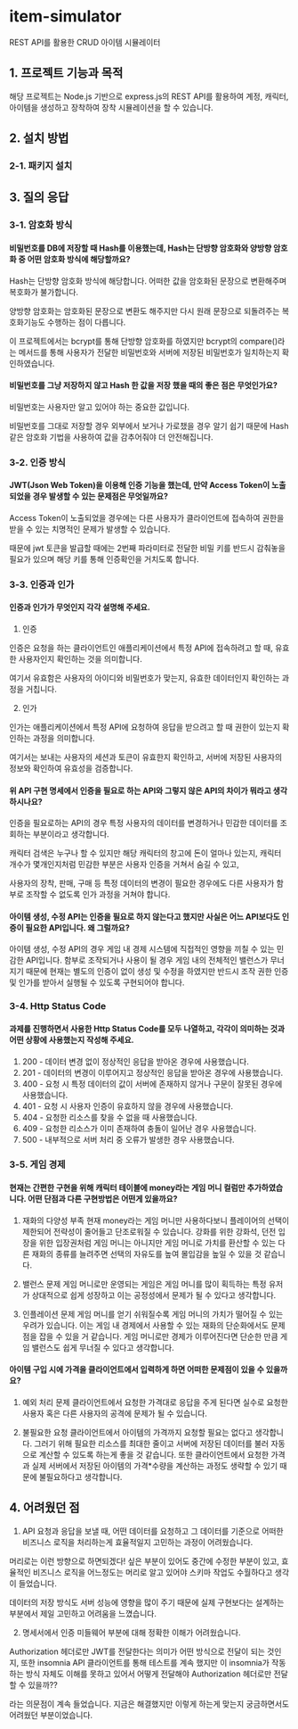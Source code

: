 # item-simulator
REST API를 활용한 CRUD 아이템 시뮬레이터

## 1. 프로젝트 기능과 목적
해당 프로젝트는 Node.js 기반으로 express.js의 REST API를 활용하여 계정, 캐릭터, 아이템을 생성하고 장착하여 장착 시뮬레이션을 할 수 있습니다.

## 2. 설치 방법

### 2-1. 패키지 설치

## 3. 질의 응답
### 3-1. 암호화 방식

#### 비밀번호를 DB에 저장할 때 Hash를 이용했는데, Hash는 단방향 암호화와 양방향 암호화 중 어떤 암호화 방식에 해당할까요?

Hash는 단방향 암호화 방식에 해당합니다. 어떠한 값을 암호화된 문장으로 변환해주며 복호화가 불가합니다.

양방향 암호화는 암호화된 문장으로 변환도 해주지만 다시 원래 문장으로 되돌려주는 복호화기능도 수행하는 점이 다릅니다.

이 프로젝트에서는 bcrypt를 통해 단방향 암호화를 하였지만 bcrypt의 compare()라는 메서드를 통해 사용자가 전달한 비밀번호와 서버에 저장된 비밀번호가 일치하는지 확인하였습니다.


#### 비밀번호를 그냥 저장하지 않고 Hash 한 값을 저장 했을 때의 좋은 점은 무엇인가요?

비밀번호는 사용자만 알고 있어야 하는 중요한 값입니다. 

비밀번호를 그대로 저장할 경우 외부에서 보거나 가로챘을 경우 알기 쉽기 때문에 Hash 같은 암호화 기법을 사용하여 값을 감추어줘야 더 안전해집니다.


### 3-2. 인증 방식

#### JWT(Json Web Token)을 이용해 인증 기능을 했는데, 만약 Access Token이 노출되었을 경우 발생할 수 있는 문제점은 무엇일까요?

Access Token이 노출되었을 경우에는 다른 사용자가 클라이언트에 접속하여 권한을 받을 수 있는 치명적인 문제가 발생할 수 있습니다.

때문에 jwt 토큰을 발급할 때에는 2번째 파라미터로 전달한 비밀 키를 반드시 감춰놓을 필요가 있으며 해당 키를 통해 인증확인을 거치도록 합니다.


### 3-3. 인증과 인가

#### 인증과 인가가 무엇인지 각각 설명해 주세요.

1. 인증

인증은 요청을 하는 클라이언트인 애플리케이션에서 특정 API에 접속하려고 할 때, 유효한 사용자인지 확인하는 것을 의미합니다. 

여기서 유효함은 사용자의 아이디와 비밀번호가 맞는지, 유효한 데이터인지 확인하는 과정을 거칩니다.

2. 인가

인가는 애플리케이션에서 특정 API에 요청하여 응답을 받으려고 할 때 권한이 있는지 확인하는 과정을 의미합니다.

여기서는 보내는 사용자의 세션과 토큰이 유효한지 확인하고, 서버에 저장된 사용자의 정보와 확인하여 유효성을 검증합니다.


#### 위 API 구현 명세에서 인증을 필요로 하는 API와 그렇지 않은 API의 차이가 뭐라고 생각하시나요?

인증을 필요로하는 API의 경우 특정 사용자의 데이터를 변경하거나 민감한 데이터를 조회하는 부분이라고 생각합니다.

캐릭터 검색은 누구나 할 수 있지만 해당 캐릭터의 창고에 돈이 얼마나 있는지, 캐릭터 개수가 몇개인지처럼 민감한 부분은 사용자 인증을 거쳐서 숨길 수 있고,

사용자의 장착, 판매, 구매 등 특정 데이터의 변경이 필요한 경우에도 다른 사용자가 함부로 조작할 수 없도록 인가 과정을 거쳐야 합니다.

#### 아이템 생성, 수정 API는 인증을 필요로 하지 않는다고 했지만 사실은 어느 API보다도 인증이 필요한 API입니다. 왜 그럴까요?

아이템 생성, 수정 API의 경우 게임 내 경제 시스템에 직접적인 영향을 끼칠 수 있는 민감한 API입니다.
함부로 조작되거나 사용이 될 경우 게임 내의 전체적인 밸런스가 무너지기 때문에 현재는 별도의 인증이 없이 생성 및 수정을 하였지만 반드시 조작 권한 인증 및 인가를 받아서 실행될 수 있도록 구현되어야 합니다. 

### 3-4. Http Status Code

#### 과제를 진행하면서 사용한 Http Status Code를 모두 나열하고, 각각이 의미하는 것과 어떤 상황에 사용했는지 작성해 주세요.

1. 200 - 데이터 변경 없이 정상적인 응답을 받아온 경우에 사용했습니다.
2. 201 - 데이터의 변경이 이루어지고 정상적인 응답을 받아온 경우에 사용했습니다.
3. 400 - 요청 시 특정 데이터의 값이 서버에 존재하지 않거나 구문이 잘못된 경우에 사용했습니다.
4. 401 - 요청 시 사용자 인증이 유효하지 않을 경우에 사용했습니다.
5. 404 - 요청한 리소스를 찾을 수 없을 때 사용했습니다.
6. 409 - 요청한 리소스가 이미 존재하여 충돌이 일어난 경우 사용했습니다.
7. 500 - 내부적으로 서버 처리 중 오류가 발생한 경우 사용했습니다.

### 3-5. 게임 경제

#### 현재는 간편한 구현을 위해 캐릭터 테이블에 money라는 게임 머니 컬럼만 추가하였습니다. 어떤 단점과 다른 구현방법은 어떤게 있을까요?

1. 재화의 다양성 부족
현재 money라는 게임 머니만 사용하다보니 플레이어의 선택이 제한되어 전략성이 줄어들고 단조로워질 수 있습니다. 강화를 위한 강화석, 던전 입장을 위한 입장권처럼 게임 머니는 아니지만 게임 머니로 가치를 환산할 수 있는 다른 재화의 종류를 늘려주면 선택의 자유도를 높여 몰입감을 높일 수 있을 것 같습니다.

2. 밸런스 문제
게임 머니로만 운영되는 게임은 게임 머니를 많이 획득하는 특정 유저가 상대적으로 쉽게 성장하고 이는 공정성에서 문제가 될 수 있다고 생각합니다.

3. 인플레이션 문제
게임 머니를 얻기 쉬워질수록 게임 머니의 가치가 떨어질 수 있는 우려가 있습니다. 이는 게임 내 경제에서 사용할 수 있는 재화의 단순화에서도 문제점을 잡을 수 있을 거 같습니다. 게임 머니로만 경제가 이루어진다면 단순한 만큼 게임 밸런스도 쉽게 무너질 수 있다고 생각합니다.


#### 아이템 구입 시에 가격을 클라이언트에서 입력하게 하면 어떠한 문제점이 있을 수 있을까요?

1. 예외 처리 문제
클라이언트에서 요청한 가격대로 응답을 주게 된다면 실수로 요청한 사용자 혹은 다른 사용자의 공격에 문제가 될 수 있습니다.

2. 불필요한 요청
클라이언트에서 아이템의 가격까지 요청할 필요는 없다고 생각합니다. 그러기 위해 필요한 리소스를 최대한 줄이고 서버에 저장된 데이터를 불러 자동으로 계산할 수 있도록 하는게 좋을 것 같습니다.
또한 클라이언트에서 요청한 가격과 실제 서버에서 저장된 아이템의 가격*수량을 계산하는 과정도 생략할 수 있기 때문에 불필요하다고 생각합니다.

## 4. 어려웠던 점

1. API 요청과 응답을 보낼 때, 어떤 데이터를 요청하고 그 데이터를 기준으로 어떠한 비즈니스 로직을 처리하는게 효율적일지 고민하는 과정이 어려웠습니다.

머리로는 이런 방향으로 하면되겠다! 싶은 부분이 있어도 중간에 수정한 부분이 있고, 효율적인 비즈니스 로직을 어느정도는 머리로 알고 있어야 스키마 작업도 수월하다고 생각이 들었습니다.

데이터의 저장 방식도 서버 성능에 영향을 많이 주기 때문에 실제 구현보다는 설계하는 부분에서 제일 고민하고 어려움을 느꼈습니다.

2. 명세서에서 인증 미들웨어 부분에 대해 정확한 이해가 어려웠습니다.

Authorization 헤더로만 JWT를 전달한다는 의미가 어떤 방식으로 전달이 되는 것인지, 또한 insomnia API 클라이언트를 통해 테스트를 계속 했지만 이 insomnia가 작동하는 방식 자체도 이해를 못하고 있어서 어떻게 전달해야 Authorization 헤더로만 전달할 수 있을까??

라는 의문점이 계속 들었습니다. 지금은 해결했지만 이렇게 하는게 맞는지 궁금하면서도 어려웠던 부분이었습니다.